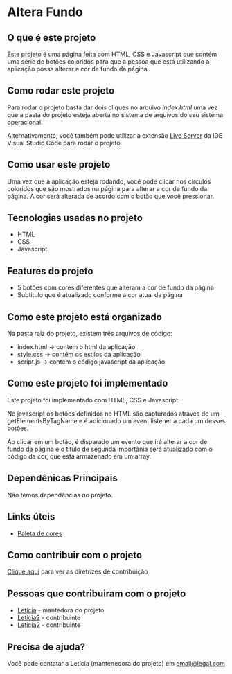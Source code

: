 # Altera Fundo

## O que é este projeto
Este projeto é uma página feita com HTML, CSS e Javascript que contém uma série de botões coloridos para que a pessoa que está utilizando a aplicação possa alterar a cor de fundo da página.

## Como rodar este projeto
Para rodar o projeto basta dar dois cliques no arquivo *index.html* uma vez que a pasta do projeto esteja aberta no sistema de arquivos do seu sistema operacional.

Alternativamente, você também pode utilizar a extensão [Live Server](https://marketplace.visualstudio.com/items?itemName=ritwickdey.LiveServer) da IDE Visual Studio Code para rodar o projeto.

## Como usar este projeto
Uma vez que a aplicação esteja rodando, você pode clicar nos círculos coloridos que são mostrados na página para alterar a cor de fundo da página. A cor será alterada de acordo com o botão que você pressionar.

## Tecnologias usadas no projeto
- HTML
- CSS
- Javascript

## Features do projeto
- 5 botões com cores diferentes que alteram a cor de fundo da página
- Subtítulo que é atualizado conforme a cor atual da página

## Como este projeto está organizado
Na pasta raíz do projeto, existem três arquivos de código:
- index.html -> contém o html da aplicação
- style.css -> contém os estilos da aplicação
- script.js -> contém o código javascript da aplicação

## Como este projeto foi implementado
Este projeto foi implementado com HTML, CSS e Javascript.

No javascript os botões definidos no HTML são capturados através de um getElementsByTagName e é adicionado um event listener a cada um desses botões.

Ao clicar em um botão, é disparado um evento que irá alterar a cor de fundo da página e o título de segunda importânia será atualizado com o código da cor, que está armazenado em um array.

## Dependênicas Principais
Não temos dependências no projeto.

## Links úteis
- [Paleta de cores](https://coolors.co/palette/d94e33-2c5697-ed9b33-8a9b8e-2d2926-f4e5de-dde5ed-f8f1e0-d7d2cb-dfdede)

## Como contribuir com o projeto
[Clique aqui](./CONTRIBUTING.md) para ver as diretrizes de contribuição

## Pessoas que contribuiram com o projeto
- [Letícia](github.com/lelepg) - mantedora do projeto
- [Leticia2](github.com/lelepg) - contribuinte
- [Leticia2](github.com/lelepg) - contribuinte

## Precisa de ajuda?
Você pode contatar a Letícia (mantenedora do projeto) em email@legal.com